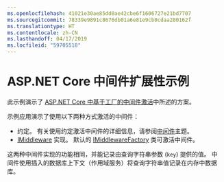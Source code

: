 ```yaml
---
ms.openlocfilehash: 41021e30ae85dd0ae42cbe6f1606727e21bd7707
ms.sourcegitcommit: 78339e9891c8676db01a6e81e9cb0cdaa280162f
ms.translationtype: HT
ms.contentlocale: zh-CN
ms.lasthandoff: 04/17/2019
ms.locfileid: "59705518"
---
```

# <a name="aspnet-core-middleware-extensibility-sample"></a>ASP.NET Core 中间件扩展性示例

此示例演示了 [ASP.NET Core 中基于工厂的中间件激活](https://docs.microsoft.com/aspnet/core/fundamentals/middleware/middleware-extensibility)中所述的方案。

示例应用演示了使用以下两种方式激活的中间件：

* 约定。 有关使用约定激活中间件的详细信息，请参阅[中间件](https://docs.microsoft.com/aspnet/core/fundamentals/middleware/)主题。
* [IMiddleware](https://docs.microsoft.com/dotnet/api/microsoft.aspnetcore.http.imiddleware) 实现。 默认的 [IMiddlewareFactory](https://docs.microsoft.com/dotnet/api/microsoft.aspnetcore.http.imiddlewarefactory) 类可激活中间件。

这两种中间件实现的功能相同，并能记录由查询字符串参数 (`key`) 提供的值。 中间件使用插入的数据库上下文（作用域服务）将查询字符串值记录在内存中数据库。

